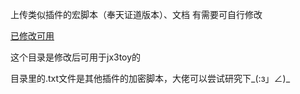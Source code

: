 上传类似插件的宏脚本（奉天证道版本）、文档 有需要可自行修改
<p></p>
<a href="https://github.com/TheZafkiel/JX3Toy_lua/tree/main/%E5%B7%B2%E4%BF%AE%E6%94%B9%E5%8F%AF%E7%94%A8">已修改可用</a>
<p></p>
这个目录是修改后可用于jx3toy的
<p></p>
目录里的.txt文件是其他插件的加密脚本，大佬可以尝试研究下_(:з」∠)_
<p></p>
